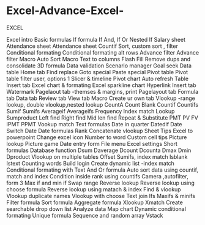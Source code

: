 # Excel-Advance-Excel-

EXCEL

Excel intro
Basic formulas
If formula
If And, If Or
Nested If
Salary sheet
Attendance sheet 
Attendance sheet  Countif
Sort, custom sort , filter
Conditional formating
Conditional formating alt rows
Advance filter
Advance filter Macro 
Auto Sort Macro
Text to columns
Flash Fill
Remove dups and consolidate
3D formula
Data validation
Scenario manager
Goal seek
Data table
Home tab
Find replace
Goto special
Paste special
Pivot table
Pivot table filter user, options 1
Slicer & timeline
Pivot chart
Auto refresh
Table
Insert tab
Excel chart & formating
Excel sparkline chart
Hyperlink 
Insert tab
Watermark
Pagelaout tab -themses & margins, print
Pagelayout tab
Formula tab 
Data tab
Review tab
View tab
Macro 
Create ur own tab
Vlookup -range lookup, double vlookup,nested lookup
CountA
Count Blank
Countif
Countifs
Sumif
Sumifs
Averageif
Averageifs
Frequency
Index match
Lookup
Sumproduct
Left find
Right find
Mid len find
Repeat & Substitute
PMT PV FV
IPMT PPMT
Vookup match
Text formulas
Date in quarter
Datedif
Date
Switch Date
Date formulas
Rank
Concatenate vlookup
Sheet Tips
Excel to powerpoint
Change excel icon
Number to word
Custom cell tips
Picture lookup
Picture game
Date entry form
File menu
Excel settings
Short formulas
Database function
Dsum
Daverage
Dcount Dcounta
Dmax
Dmin
Dproduct
Vlookup on multiple tables
Offset
Sumifs, index match
Isblank
Istext
Counting words
Build login
Create dynamic list -index match
Conditional formating with Text And Or formula
Auto sort data using countif, match and index
Condition inside rank using countifs 
Camera ,autofilter, form 3
Max if and min if 
Swap range
Reverse lookup 
Reverse lookup using choose formula
Reverse lookup using matach & index
Find & vlookup
Vlookup duplicate names
Vlookup with choose
Text join
Ifs
Maxifs & minifs
Filter formula
Sort formula
Aggregate formula
Xlookup
Xmatch
Create searchable drop down list
Analyze data 
Map chart
Dynamic conditional formating
Unique formula
Sequence and random array
Vstack 

